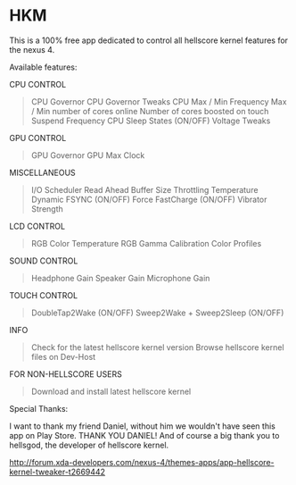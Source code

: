 HKM
===
This is a 100% free app dedicated to control all hellscore kernel features for the nexus 4.

Available features:

CPU CONTROL
> CPU Governor
> CPU Governor Tweaks
> CPU Max / Min Frequency
> Max / Min number of cores online
> Number of cores boosted on touch
> Suspend Frequency
> CPU Sleep States (ON/OFF)
> Voltage Tweaks

GPU CONTROL
> GPU Governor
> GPU Max Clock

MISCELLANEOUS
> I/O Scheduler
> Read Ahead Buffer Size
> Throttling Temperature
> Dynamic FSYNC (ON/OFF)
> Force FastCharge (ON/OFF)
> Vibrator Strength

LCD CONTROL
> RGB Color Temperature
> RGB Gamma Calibration
> Color Profiles

SOUND CONTROL
> Headphone Gain
> Speaker Gain
> Microphone Gain

TOUCH CONTROL
> DoubleTap2Wake (ON/OFF)
> Sweep2Wake + Sweep2Sleep (ON/OFF)

INFO
> Check for the latest hellscore kernel version
> Browse hellscore kernel files on Dev-Host

FOR NON-HELLSCORE USERS
> Download and install latest hellscore kernel

Special Thanks:

I want to thank my friend Daniel, without him we wouldn't have seen this app on Play Store. THANK YOU DANIEL!
And of course a big thank you to hellsgod, the developer of hellscore kernel.

http://forum.xda-developers.com/nexus-4/themes-apps/app-hellscore-kernel-tweaker-t2669442
